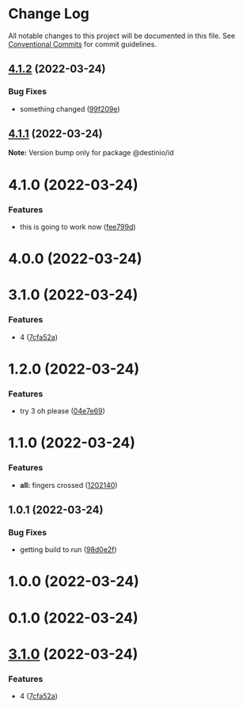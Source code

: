 # Change Log

All notable changes to this project will be documented in this file.
See [Conventional Commits](https://conventionalcommits.org) for commit guidelines.

## [4.1.2](https://github.com/destinio/destin/compare/@destinio/id@4.1.1...@destinio/id@4.1.2) (2022-03-24)


### Bug Fixes

* something changed ([99f209e](https://github.com/destinio/destin/commit/99f209e06f6655662e2715be3aa474829498c591))





## [4.1.1](https://github.com/destinio/destin/compare/@destinio/id@4.1.0...@destinio/id@4.1.1) (2022-03-24)

**Note:** Version bump only for package @destinio/id





# 4.1.0 (2022-03-24)


### Features

* this is going to work now ([fee799d](https://github.com/destinio/destin/commit/fee799d61fe47f06086956eea897daa1d54c0473))



# 4.0.0 (2022-03-24)



# 3.1.0 (2022-03-24)


### Features

* 4 ([7cfa52a](https://github.com/destinio/destin/commit/7cfa52a88d09d908cd4ac1086509ab6ae9b02e6b))



# 1.2.0 (2022-03-24)


### Features

* try 3 oh please ([04e7e69](https://github.com/destinio/destin/commit/04e7e691f3edb5bb0af4b547886a2833e5ba74f4))



# 1.1.0 (2022-03-24)


### Features

* **all:** fingers crossed ([1202140](https://github.com/destinio/destin/commit/120214054b6c13b3ac8f622ee38e1d457a04efd1))



## 1.0.1 (2022-03-24)


### Bug Fixes

* getting build to run ([98d0e2f](https://github.com/destinio/destin/commit/98d0e2f346d70a7ce8a32491d2d6b6fba783b0c6))



# 1.0.0 (2022-03-24)



# 0.1.0 (2022-03-24)





# [3.1.0](https://github.com/destinio/destin/compare/v1.2.0...v3.1.0) (2022-03-24)


### Features

* 4 ([7cfa52a](https://github.com/destinio/destin/commit/7cfa52a88d09d908cd4ac1086509ab6ae9b02e6b))
